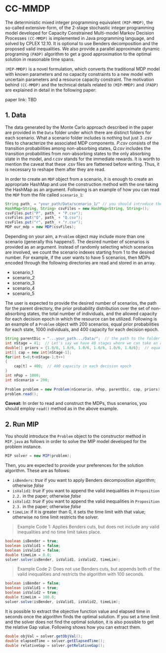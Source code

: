 # CC-MMDP

The deterministic mixed integer programming equivalent `(MIP-MMDP)`, the so-called extensive-form, of the 2-stage stochastic integer programming model developed for Capacity Constrained Multi-model Markov Decision Processes `(CC-MMDP)` is implemented in Java programming language, and solved by CPLEX 12.10. It is optional to use Benders decomposition and the proposed valid inequalities. We also provide a parallel approximate dynamic programing `(PADP)` algorithm to get a good approximation to the optimal solution in reasonable time spans.

`(MIP-MMDP)` is a novel formulation, which converts the traditional MDP model with known parameters and no capacity constraints to a new model with uncertain parameters and a resource capacity constraint. The motivation behind `(CC-MMDP)` and the technical details related to `(MIP-MMDP)` and `(PADP)` are explained in detail in the following paper:

paper link: TBD

## 1. Data

The data generated by the Monte Carlo approach described in the paper are provided in the `Data` folder under which there are distinct folders for each scenario. What a scenario folder includes is nothing but just 3 *.csv* files to characterize the associated MDP components. *P.csv* consists of the transition probabilities among non-absorbing states, *Q.csv* includes the transition probabilities from non-absorbing states to the only absorbing state in the model, and *r.csv* stands for the immediate rewards. It is worth to mention the caveat that these .csv files are flattened before writing. Thus, it is necessary to reshape them after they are read. 

In order to create an `MDP` object from a scenario, it is enough to create an appropriate HashMap and use the construction method with the one taking the HashMap as an argument. Following is an example of how you can read the `MDP` from the file called `scenario_1`:

```java
String path_ = "your_path/Data/scenario_1/" // you should introduce the specific path of the Data folder in your own local
HashMap<String, String> csvFiles = new HashMap<String, String>();
csvFiles.put("P", path_ + "P.csv");
csvFiles.put("Q", path_ + "Q.csv");
csvFiles.put("r", path_ + "r.csv");
MDP our_mdp = new MDP(csvFiles);
```

Depending on your aim, a `Problem` object may include more than one scenario (generally this happens!). The desired number of scenarios is provided as an argument. Instead of randomly selecting which scenarios are involved, we count the scenario indexes starting from 1 to the desired number. For example, if the user wants to have 5 scenarios, then MDPs encoded through the following directories are read and stored in an array.

- scenario_1
- scenario_2
- scenario_3
- scenario_4
- scenario_5

The user is expected to provide the desired number of scenarios, the path for the parent directory, the prior probability distribution over the set of non-absorbing states, the total number of individuals, and the allowed capacity for each decision epoch in which the resource can be utilized. Following is an example of a `Problem` object with 200 scenarios, equal prior probabilities for each state, 1000 individuals, and 400 capacity for each decision epoch.

```java
String parentDic = "...your_path.../Data/";  // the path to the folder which includes the scenario folders
int nStage = 41;  // Let's say we have 40 stages where we can take an action
double[] priors = {1.0/6, 1.0/6, 1.0/6, 1.0/6, 1.0/6, 1.0/6};  // equal prior probabilities
int[] cap = new int[nStage-1];
for(int t=0;t<nStage-1;t++)
{
    cap[t] = 400;  // 400 capacity in each decision epoch
}
int nPop = 1000;
int nScenario = 200;
		
Problem problem = new Problem(nScenario, nPop, parentDic, cap, priors);
problem.read();
```
**Caveat:** In order to read and construct the MDPs, thus scenarios, you should employ `read()` method as in the above example.

## 2. Run MIP

You should introduce the `Problem` object to the constructor method in `MIP.java` as follows in order to solve the MIP model developed for the problem instance.

```java
MIP solver = new MIP(problem);
```
Then, you are expected to provide your preferences for the solution algorithm. These are as follows:

- `isBenders`: *true* if you want to apply Benders decomposition algorithm; otherwise *false*
- `isValid1`: *true* if you want to append the valid inequalities in `Proposition 2.2.` in the paper; otherwise *false*
- `isValid2`: *true* if you want to append the valid inequalities in `Proposition 2.3.` in the paper; otherwise *false*
- `timeLim`: if it is greater than 0, it sets the time limit with that value; otherwise no time limit restricts the solver.

> Example Code 1: Applies Benders cuts, but does not include any valid inequalities and no time limit takes place.

```java
boolean isBender = true;
boolean isValid1 = false;
boolean isValid2 = false;
double timeLim = 0.0;
solver.solve(isBender, isValid1, isValid2, timeLim);
```

> Example Code 2: Does not use Benders cuts, but appends both of the valid inequalities and restricts the algorithm with 100 seconds.
```java
boolean isBender = false;
boolean isValid1 = true;
boolean isValid2 = true;
double timeLim = 100.0;
solver.solve(isBender, isValid1, isValid2, timeLim);
```

It is possible to extract the objective function value and elapsed time in seconds once the algorithm finds the optimal solution. If you set a time limit and
the solver does not find the optimal solution, it is also possible to get the relative Gap value. Following shows how you can extract them.

```java
double objVal = solver.getObjVal();
double elapsedTime = solver.getElapsedTime();
double relativeGap = solver.getRelativeGap();
